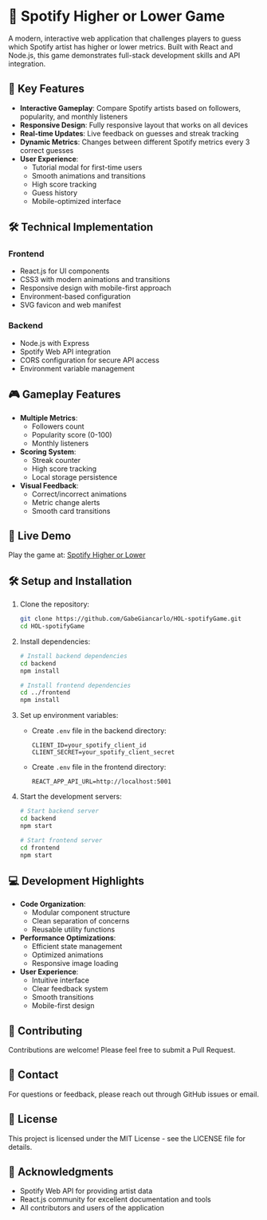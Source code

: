 # 🎵 Spotify Higher or Lower Game

A modern, interactive web application that challenges players to guess which Spotify artist has higher or lower metrics. Built with React and Node.js, this game demonstrates full-stack development skills and API integration.

## 🌟 Key Features

- **Interactive Gameplay**: Compare Spotify artists based on followers, popularity, and monthly listeners
- **Responsive Design**: Fully responsive layout that works on all devices
- **Real-time Updates**: Live feedback on guesses and streak tracking
- **Dynamic Metrics**: Changes between different Spotify metrics every 3 correct guesses
- **User Experience**: 
  - Tutorial modal for first-time users
  - Smooth animations and transitions
  - High score tracking
  - Guess history
  - Mobile-optimized interface

## 🛠️ Technical Implementation

### Frontend
- React.js for UI components
- CSS3 with modern animations and transitions
- Responsive design with mobile-first approach
- Environment-based configuration
- SVG favicon and web manifest

### Backend
- Node.js with Express
- Spotify Web API integration
- CORS configuration for secure API access
- Environment variable management

## 🎮 Gameplay Features

- **Multiple Metrics**:
  - Followers count
  - Popularity score (0-100)
  - Monthly listeners
- **Scoring System**:
  - Streak counter
  - High score tracking
  - Local storage persistence
- **Visual Feedback**:
  - Correct/incorrect animations
  - Metric change alerts
  - Smooth card transitions

## 🚀 Live Demo

Play the game at: [Spotify Higher or Lower](https://gabrielgiancarloportfolio-3.netlify.app)

## 🛠️ Setup and Installation

1. Clone the repository:
   ```bash
   git clone https://github.com/GabeGiancarlo/HOL-spotifyGame.git
   cd HOL-spotifyGame
   ```

2. Install dependencies:
   ```bash
   # Install backend dependencies
   cd backend
   npm install

   # Install frontend dependencies
   cd ../frontend
   npm install
   ```

3. Set up environment variables:
   - Create `.env` file in the backend directory:
     ```
     CLIENT_ID=your_spotify_client_id
     CLIENT_SECRET=your_spotify_client_secret
     ```
   - Create `.env` file in the frontend directory:
     ```
     REACT_APP_API_URL=http://localhost:5001
     ```

4. Start the development servers:
   ```bash
   # Start backend server
   cd backend
   npm start

   # Start frontend server
   cd frontend
   npm start
   ```

## 💻 Development Highlights

- **Code Organization**:
  - Modular component structure
  - Clean separation of concerns
  - Reusable utility functions
- **Performance Optimizations**:
  - Efficient state management
  - Optimized animations
  - Responsive image loading
- **User Experience**:
  - Intuitive interface
  - Clear feedback system
  - Smooth transitions
  - Mobile-first design

## 🤝 Contributing

Contributions are welcome! Please feel free to submit a Pull Request.

## 📧 Contact

For questions or feedback, please reach out through GitHub issues or email.

## 📄 License

This project is licensed under the MIT License - see the LICENSE file for details.

## 🙏 Acknowledgments

- Spotify Web API for providing artist data
- React.js community for excellent documentation and tools
- All contributors and users of the application
